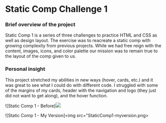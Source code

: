 <h1>Static Comp Challenge 1</h1>

<h3>Brief overview of the project</h3>
<p>Static Comp 1 is a series of three challenges to practice HTML and CSS as well as design layout. The exercise was to reacreate a static comp with growing complexity from previous projects. While we had free reign with the content, images, icons, and color palette our mission was to remain true to the layout of the comp given to us. </p>

<h3>Personal insight</h3>
This project stretched my abilities in new ways (hover, cards, etc.) and it was great to see what I could do with different code. I struggled with some of the margins of my cards, header with the navigation and logo (they just did not want to get along), and the hover function. 

![Static Comp 1 - Before]<img src="StaticComp1-given comp.png">


![Static Comp 1 - My Version]<img src="StaticComp1-myversion.png>
